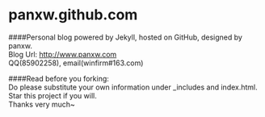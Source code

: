 panxw.github.com
================

####Personal blog powered by Jekyll, hosted on GitHub, designed by panxw.  
Blog Url: http://www.panxw.com  
QQ(85902258), email(winfirm#163.com)  

####Read before you forking:  
Do please substitute your own information under _includes and index.html.  
Star this project if you will.  
Thanks very much~  
